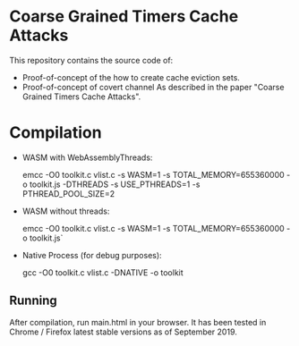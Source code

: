# Coarse Grained Timers Cache Attacks
This repository contains the source code of: 
* Proof-of-concept of the how to create cache eviction sets.
* Proof-of-concept of covert channel
As described in the paper "Coarse Grained Timers Cache Attacks".

# Compilation

 * WASM with WebAssemblyThreads:

    emcc -O0 toolkit.c vlist.c -s WASM=1 -s TOTAL_MEMORY=655360000 -o toolkit.js -DTHREADS -s USE_PTHREADS=1 -s PTHREAD_POOL_SIZE=2

 * WASM without threads:

      emcc -O0 toolkit.c vlist.c -s WASM=1 -s TOTAL_MEMORY=655360000 -o toolkit.js`

 * Native Process (for debug purposes):	

     gcc -O0 toolkit.c vlist.c -DNATIVE -o toolkit

## Running
After compilation, run main.html in your browser. It has been tested in Chrome / Firefox latest stable versions as of September 2019.
